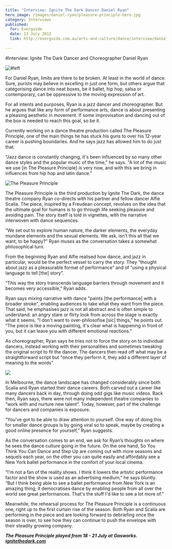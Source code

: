 ```yaml
---
title: "Interview: Ignite The Dark Dancer Daniel Ryan"
hero_image: /images/daniel-ryan/pleasure-principle-hero.jpg
category: Interviews
published:
  for: Everguide
  date: 13 July 2012
  link: http://everguide.com.au/arts-and-culture/dance/interview/daniel-ryan-ignite-the-dark.aspx
 
---
```


#Interview: Ignite The Dark Dancer and Choreographer Daniel Ryan

![#left](/images/daniel-ryan/daniel-ryan.jpeg)

For Daniel Ryan, limits are there to be broken. At least in the world of dance. Sure, purists may believe in excelling in just one form, but others argue that categorising dance into neat boxes, be it ballet, hip hop, salsa or contemporary, can be oppressive to the moving expression of art.
 
For all intents and purposes, Ryan is a jazz dancer and choreographer. But he argues that like any form of performance arts, dance is about presenting a pleasing aesthetic in movement. If some improvisation and dancing out of the box is needed to reach this goal, so be it.
 
Currently working on a dance theatre production called The Pleasure Principle, one of the main things he has stuck his guns to over his 12-year career is pushing boundaries. And he says jazz has allowed him to do just that.
 
“Jazz dance is constantly changing, it's been influenced by so many other dance styles and the popular music of the time," he says. "A lot of the music we use [in The Pleasure Principle] is very now, and with this we bring in influences from hip hop and latin dance."

![The Pleasure Principle](/images/daniel-ryan/pleasure-principle.jpg)
 
The Pleasure Principle is the third production by Ignite The Dark, the dance theatre company Ryan co-directs with his partner and fellow dancer Alfie Scalia. The piece, inspired by a Freudean concept, revolves on the idea that the ultimate goal for humans is to go through life seeking pleasure and avoiding pain. The story itself is told in vignettes, with the narrative interwoven with dance sequences.

“We set out to explore human nature, the darker elements, the everyday mundane elements and the sexual elements. We ask, isn’t this all that we want, to be happy?” Ryan muses as the conversation takes a somewhat philosophical turn.
 
From the beginning Ryan and Alfie realised how dance, and jazz in particular, would be the perfect vessel to carry the story. They “thought about jazz as a pleasurable format of performance” and of “using a physical language to tell [the] story”.
 
“This way the story transcends language barriers through movement and it becomes very accessible,” Ryan adds.
 
Ryan says mixing narrative with dance "paints [the performance] with a broader stroke", enabling audiences to take what they want from the piece. That said, he emphasises jazz is not all abstract and is often simple to understand: an angry stare or flirty look from across the stage is exactly what it seems. "I don't want to over-philosofise [sic] things,” he points out. “The piece is like a moving painting, it's clear what is happening in front of you, but it can leave you with different emotional reactions.”
 
As choreographer, Ryan says he tries not to force the story on to individual dancers, instead working with their personalities and sometimes tweaking the original script to fit the dancer. The dancers then read off what may be a straightforward script but "once they perform it, they add a different layer of meaning to the words".

![](/images/daniel-ryan/pleasure-principle1.jpg)
 
In Melbourne, the dance landscape has changed considerably since both Scalia and Ryan started their dance careers. Both carved out a career like many dancers back in day, through doing odd gigs like music videos. Back then, Ryan says, there were not many independent theatre companies to “work with and nurture new talent”. Today, however, part of the challenge for dancers and companies is exposure.
 
“You've got to be able to draw attention to yourself. One way of doing this for smaller dance groups is by going viral so to speak, maybe by creating a good online presence for yourself,” Ryan suggests.
 
As the conversation comes to an end, we ask for Ryan’s thoughts on where he sees the dance culture going in the future. On the one hand, So You Think You Can Dance and Step Up are coming out with more seasons and sequels each year, on the other you can quite easily and affordably see a New York ballet performance in the comfort of your local cinema.
 
“I'm not a fan of the reality shows. I think it lowers the artistic performance factor and the show is used as an advertising medium,” he says bluntly. “But I think being able to see a ballet performance from New York is an amazing thing; it democratises dance by enabling people from all over the world see great performances. That's the stuff I'd like to see a lot more of.”
 
Meanwhile, the rehearsal process for The Pleasure Principle is a continuous one, right up to the first curtain rise of the season. Both Ryan and Scalia are performing in the piece and are looking forward to debriefing once the season is over, to see how they can continue to push the envelope with their steadily growing company.
 
***The Pleasure Principle played from 18 - 21 July at Gasworks. [ignitethedark.com](http://www.ignitethedark.com)***